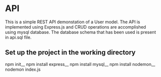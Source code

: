 # API

This is a simple REST API demonstation of a User model.
The API is implemented using Express.js and CRUD operations are accomplished using mysql database.
The database schema that has been used is present in api.sql file. 

## Set up the project in the working directory
npm init__
npm install express__
npm install mysql__
npm install nodemon__ 
nodemon index.js


 
